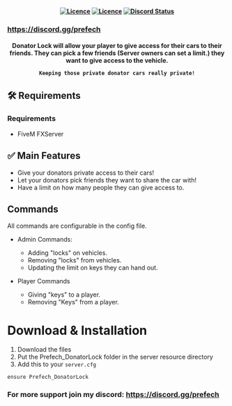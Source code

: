 <h4 align="center">
	<a href="https://github.com/prefech/Prefech_DonatorLock/releases/latest" title=""><img alt="Licence" src="https://img.shields.io/github/release/prefech/Prefech_DonatorLock.svg"></a>
	<a href="LICENSE" title=""><img alt="Licence" src="https://img.shields.io/github/license/prefech/Prefech_DonatorLock.svg"></a>
	<a href="https://discord.gg/prefech" title=""><img alt="Discord Status" src="https://discordapp.com/api/guilds/721339695199682611/widget.png"></a>
</h4>

### https://discord.gg/prefech

<h4 align="center">
	Donator Lock will allow your player to give access for their cars to their friends.
	They can pick a few friends (Server owners can set a limit.) they want to give access to the vehicle.

	Keeping those private donator cars really private!
</h4>

## 🛠  Requirements
### Requirements
- FiveM FXServer

## ✅ Main Features
- Give your donators private access to their cars!
- Let your donators pick friends they want to share the car with!
- Have a limit on how many people they can give access to.

## Commands
All commands are configurable in the config file.
- Admin Commands: 
	- Adding "locks" on vehicles.
	- Removing "locks" from vehicles.
	- Updating the limit on keys they can hand out.

- Player Commands
	- Giving "keys" to a player.
	- Removing "Keys" from a player.

# Download & Installation
1. Download the files
2. Put the Prefech_DonatorLock folder in the server resource directory
3. Add this to your `server.cfg`
```
ensure Prefech_DonatorLock
```


### For more support join my discord: https://discord.gg/prefech
